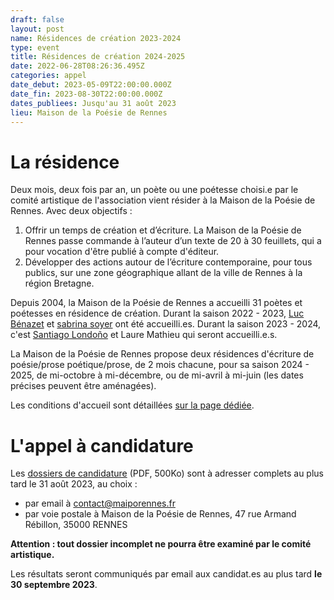 ```yaml
---
draft: false
layout: post
name: Résidences de création 2023-2024
type: event
title: Résidences de création 2024-2025
date: 2022-06-28T08:26:36.495Z
categories: appel
date_debut: 2023-05-09T22:00:00.000Z
date_fin: 2023-08-30T22:00:00.000Z
dates_publiees: Jusqu'au 31 août 2023
lieu: Maison de la Poésie de Rennes
---
```

# La résidence

Deux mois, deux fois par an, un poète ou une poétesse choisi.e par le comité artistique de l'association vient résider à la Maison de la Poésie de Rennes. Avec deux objectifs :

1. Offrir un temps de création et d’écriture. La Maison de la Poésie de Rennes passe commande à l’auteur d’un texte de 20 à 30 feuillets, qui a pour vocation d'être publié à compte d'éditeur.
2. Développer des actions autour de l’écriture contemporaine, pour tous publics, sur une zone géographique allant de la ville de Rennes à la région Bretagne.

Depuis 2004, la Maison de la Poésie de Rennes a accueilli 31 poètes et poétesses en résidence de création. Durant la saison 2022 - 2023, [Luc Bénazet](https://maiporennes.fr/residence/2022/07/06/r-sidence-dautomne.html) et [sabrina soyer](https://maiporennes.fr/residence/2022/09/03/r-sidence-de-printemps.html) ont été accueilli.es. Durant la saison 2023 - 2024, c'est [Santiago Londoño](https://maiporennes.fr/residence/2023/04/25/r-sidence-dautomne.html) et Laure Mathieu qui seront accueilli.e.s.

La Maison de la Poésie de Rennes propose deux résidences d'écriture de poésie/prose poétique/prose, de 2 mois chacune, pour sa saison 2024 - 2025, de mi-octobre à mi-décembre, ou de mi-avril à mi-juin (les dates précises peuvent être aménagées).

Les conditions d'accueil sont détaillées [sur la page dédiée](https://maiporennes.fr/residences/#section_0).

# L'appel à candidature

Les [dossiers de candidature](/imgs/r-sidence-d-criture-dossier-de-candidature.pdf) (PDF, 500Ko) sont à adresser complets au plus tard le 31 août 2023, au choix :

* par email à contact@maiporennes.fr
* par voie postale à Maison de la Poésie de Rennes, 47 rue Armand Rébillon, 35000 RENNES

**Attention : tout dossier incomplet ne pourra être examiné par le comité artistique.**

Les résultats seront communiqués par email aux candidat.es au plus tard **le 30 septembre 2023**.